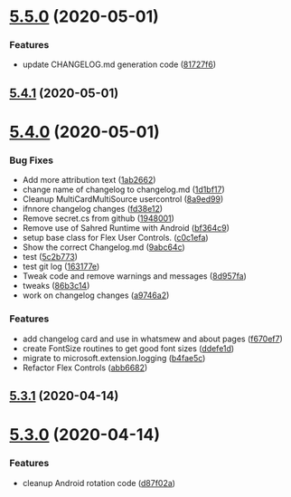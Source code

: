 # [5.5.0](https://github.com/phandcock/grampsview/compare/v5.4.1...v5.5.0) (2020-05-01)


### Features

* update CHANGELOG.md generation code ([81727f6](https://github.com/phandcock/grampsview/commit/81727f632c1371de94a6fb833ddf9f73ac745ac3))



## [5.4.1](https://github.com/phandcock/grampsview/compare/v5.4.0...v5.4.1) (2020-05-01)



# [5.4.0](https://github.com/phandcock/grampsview/compare/v5.3.1...v5.4.0) (2020-05-01)


### Bug Fixes

* Add more attribution text ([1ab2662](https://github.com/phandcock/grampsview/commit/1ab26622e733341a8d9b67a22a216cc491258f2c))
* change name of changelog to changelog.md ([1d1bf17](https://github.com/phandcock/grampsview/commit/1d1bf1774a0e53ffed1c058bf02173780e2d3371))
* Cleanup MultiCardMultiSource usercontrol ([8a9ed99](https://github.com/phandcock/grampsview/commit/8a9ed992af9ab21045994cb4658986d8da373922))
* ifnnore changelog changes ([fd38e12](https://github.com/phandcock/grampsview/commit/fd38e128e7f8b162230c063fd49b38c64069ab5d))
* Remove secret.cs from github ([1948001](https://github.com/phandcock/grampsview/commit/1948001b472397d9b334f9cdc87da7dc9e9a6713))
* Remove use of Sahred Runtime with Android ([bf364c9](https://github.com/phandcock/grampsview/commit/bf364c96a24bc95edd7f395849da6cf740d61bad))
* setup base class for Flex User Controls. ([c0c1efa](https://github.com/phandcock/grampsview/commit/c0c1efad882bf3f6defd62dd876afca09a766a24))
* Show the correct Changelog.md ([9abc64c](https://github.com/phandcock/grampsview/commit/9abc64cccd559111ec2d5ae0bdf95966f0758df6))
* test ([5c2b773](https://github.com/phandcock/grampsview/commit/5c2b773ac6bb847007da84f41f51cb6e3b813772))
* test git log ([163177e](https://github.com/phandcock/grampsview/commit/163177eee30f4c8cc5c1241aaafda47694da91b3))
* Tweak code and remove warnings and messages ([8d957fa](https://github.com/phandcock/grampsview/commit/8d957fab357dacca829d012c6f78c6aca989de4f))
* tweaks ([86b3c14](https://github.com/phandcock/grampsview/commit/86b3c14900364b9d2fa5c4dff27603898e980fef))
* work on changelog changes ([a9746a2](https://github.com/phandcock/grampsview/commit/a9746a2e7900eb0fce4b000b709798c3109b3a41))


### Features

* add changelog card and use in whatsmew and about pages ([f670ef7](https://github.com/phandcock/grampsview/commit/f670ef79eaee344ec55562285b3bc6293bca6a29))
* create FontSize routines to get good font sizes ([ddefe1d](https://github.com/phandcock/grampsview/commit/ddefe1d3b0c9052333b4c291156d404fcb48b85d))
* migrate to microsoft.extension.logging ([b4fae5c](https://github.com/phandcock/grampsview/commit/b4fae5c350458c4fd1947fb27b46400bf0c8722b))
* Refactor Flex Controls ([abb6682](https://github.com/phandcock/grampsview/commit/abb668274f5c41f49d780ef9138ac9b4fa44b098))



## [5.3.1](https://github.com/phandcock/grampsview/compare/v5.3.0...v5.3.1) (2020-04-14)



# [5.3.0](https://github.com/phandcock/grampsview/compare/v5.2.8...v5.3.0) (2020-04-14)


### Features

* cleanup Android rotation code ([d87f02a](https://github.com/phandcock/grampsview/commit/d87f02a9c0efd9bceccdc7e1f14afbf7e6f0f8ea))



